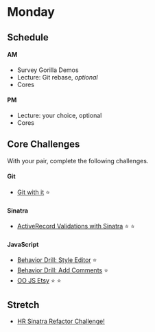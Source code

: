 # Monday

## Schedule

#### AM
- Survey Gorilla Demos
- Lecture: Git rebase, *optional*
- Cores

#### PM
- Lecture: your choice, optional
- Cores

## Core Challenges
With your pair, complete the following challenges.

#### Git
- [Git with it](../../../../git-with-it) :star:

#### Sinatra
- [ActiveRecord Validations with
Sinatra](../../../../ph2-p5-active-record-and-sinatra-propagating-validations-challenge)
:star: :star:

#### JavaScript
- [Behavior Drill: Style
Editor](../../../../behavior-drill-style-editor-challenge) :star:
- [Behavior Drill: Add
Comments](../../../../behavior-drill-add-comments-challenge) :star:
- [OO JS Etsy](../../../../oo-js-etsy-challenge) :star: :star:


## Stretch
- [HR Sinatra Refactor Challenge!](../../../../hr-sinatra-refactor-challenge)



